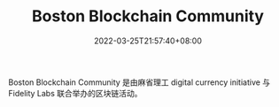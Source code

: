 ﻿---
weight: 
title: "Boston Blockchain Community"
description: "Boston Blockchain Community 是由麻省理工 digital currency initiative 与 Fidelity Labs 联合举办的区块链活动"
date: 2022-03-25T21:57:40+08:00
lastmod: 2022-03-25T16:45:40+08:00
draft: false
authors: ["Metabd"]
featuredImage: "boston-blockchain-community.jpg"
link: ""
tags: ["元宇宙社区","Boston Blockchain Community"]
categories: ["navigation"]
navigation: ["元宇宙社区"]
lightgallery: true
toc: true
pinned: false
recommend: false
recommend1: false
---
Boston Blockchain Community 是由麻省理工 digital currency initiative 与 Fidelity Labs 联合举办的区块链活动。
